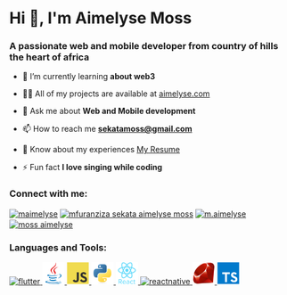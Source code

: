<h1 align="left">Hi 👋, I'm Aimelyse Moss</h1>
<h3 align="left">A passionate web and mobile developer from country of hills the heart of africa</h3>

- 🌱 I’m currently learning **about web3**

- 👨‍💻 All of my projects are available at [aimelyse.com](aimelyse.com)

- 💬 Ask me about **Web and Mobile development**

- 📫 How to reach me **sekatamoss@gmail.com**

- 📄 Know about my experiences [My Resume](https://docs.google.com/document/d/1F1LFH6qq8RafKoMIRPXseF0VcQD9GRqfFfzXJpC4Vic/edit?usp=sharing)

- ⚡ Fun fact **I love singing while coding**

<h3 align="left">Connect with me:</h3>
<p align="left">
<a href="https://twitter.com/maimelyse" target="blank"><img align="center" src="https://raw.githubusercontent.com/rahuldkjain/github-profile-readme-generator/master/src/images/icons/Social/twitter.svg" alt="maimelyse" height="30" width="40" /></a>
<a href="https://linkedin.com/in/mfuranziza sekata aimelyse moss" target="blank"><img align="center" src="https://raw.githubusercontent.com/rahuldkjain/github-profile-readme-generator/master/src/images/icons/Social/linked-in-alt.svg" alt="mfuranziza sekata aimelyse moss" height="30" width="40" /></a>
<a href="https://instagram.com/m.aimelyse" target="blank"><img align="center" src="https://raw.githubusercontent.com/rahuldkjain/github-profile-readme-generator/master/src/images/icons/Social/instagram.svg" alt="m.aimelyse" height="30" width="40" /></a>
<a href="https://www.youtube.com/c/moss aimelyse" target="blank"><img align="center" src="https://raw.githubusercontent.com/rahuldkjain/github-profile-readme-generator/master/src/images/icons/Social/youtube.svg" alt="moss aimelyse" height="30" width="40" /></a>
</p>

<h3 align="left">Languages and Tools:</h3>
<p align="left"> <a href="https://flutter.dev" target="_blank" rel="noreferrer"> <img src="https://www.vectorlogo.zone/logos/flutterio/flutterio-icon.svg" alt="flutter" width="40" height="40"/> </a> <a href="https://www.java.com" target="_blank" rel="noreferrer"> <img src="https://raw.githubusercontent.com/devicons/devicon/master/icons/java/java-original.svg" alt="java" width="40" height="40"/> </a> <a href="https://developer.mozilla.org/en-US/docs/Web/JavaScript" target="_blank" rel="noreferrer"> <img src="https://raw.githubusercontent.com/devicons/devicon/master/icons/javascript/javascript-original.svg" alt="javascript" width="40" height="40"/> </a> <a href="https://www.python.org" target="_blank" rel="noreferrer"> <img src="https://raw.githubusercontent.com/devicons/devicon/master/icons/python/python-original.svg" alt="python" width="40" height="40"/> </a> <a href="https://reactjs.org/" target="_blank" rel="noreferrer"> <img src="https://raw.githubusercontent.com/devicons/devicon/master/icons/react/react-original-wordmark.svg" alt="react" width="40" height="40"/> </a> <a href="https://reactnative.dev/" target="_blank" rel="noreferrer"> <img src="https://reactnative.dev/img/header_logo.svg" alt="reactnative" width="40" height="40"/> </a> <a href="https://www.ruby-lang.org/en/" target="_blank" rel="noreferrer"> <img src="https://raw.githubusercontent.com/devicons/devicon/master/icons/ruby/ruby-original.svg" alt="ruby" width="40" height="40"/> </a> <a href="https://www.typescriptlang.org/" target="_blank" rel="noreferrer"> <img src="https://raw.githubusercontent.com/devicons/devicon/master/icons/typescript/typescript-original.svg" alt="typescript" width="40" height="40"/> </a> </p>
